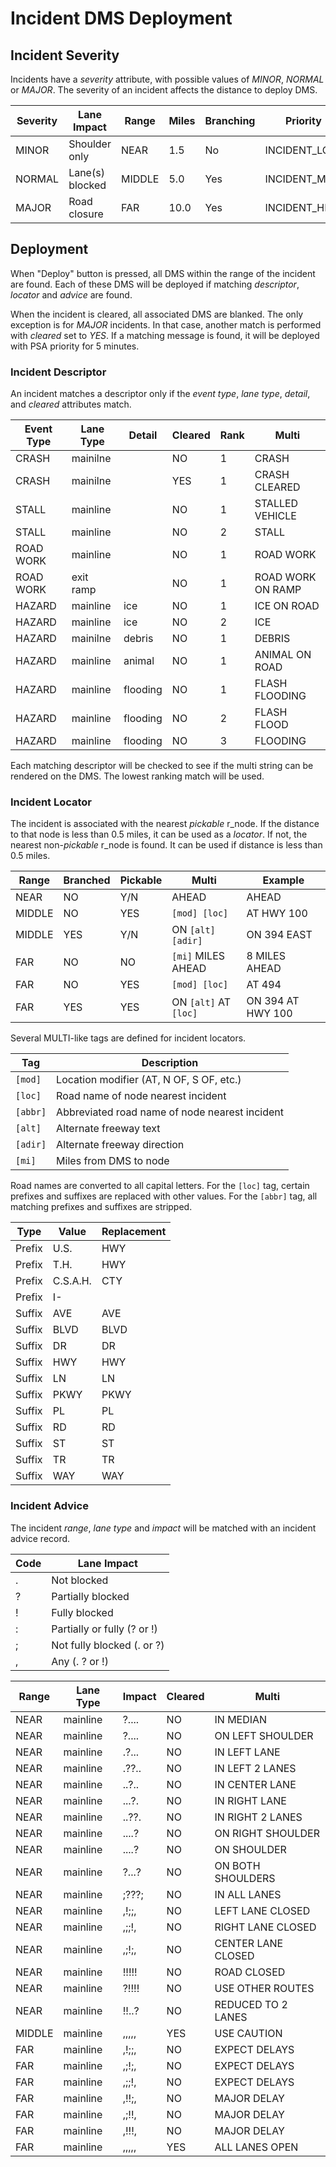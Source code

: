 # Incident DMS Deployment

## Incident Severity

Incidents have a *severity* attribute, with possible values of *MINOR*,
*NORMAL* or *MAJOR*.  The severity of an incident affects the distance to
deploy DMS.

Severity | Lane Impact     | Range  | Miles | Branching | Priority
---------|-----------------|--------|-------|-----------|---------------
MINOR    | Shoulder only   | NEAR   | 1.5   | No        | INCIDENT_LOW
NORMAL   | Lane(s) blocked | MIDDLE | 5.0   | Yes       | INCIDENT_MED
MAJOR    | Road closure    | FAR    | 10.0  | Yes       | INCIDENT_HIGH

## Deployment

When "Deploy" button is pressed, all DMS within the range of the incident are
found.  Each of these DMS will be deployed if matching *descriptor*, *locator*
and *advice* are found.

When the incident is cleared, all associated DMS are blanked.  The only
exception is for *MAJOR* incidents.  In that case, another match is performed
with *cleared* set to *YES*.  If a matching message is found, it will be
deployed with PSA priority for 5 minutes.

### Incident Descriptor

An incident matches a descriptor only if the *event type*, *lane type*,
*detail*, and *cleared* attributes match.

Event Type | Lane Type     | Detail   | Cleared | Rank | Multi
-----------|---------------|----------|---------|------|----------------
CRASH      | mainilne      |          | NO      | 1    | CRASH
CRASH      | mainilne      |          | YES     | 1    | CRASH CLEARED
STALL      | mainline      |          | NO      | 1    | STALLED VEHICLE
STALL      | mainline      |          | NO      | 2    | STALL
ROAD WORK  | mainline      |          | NO      | 1    | ROAD WORK
ROAD WORK  | exit ramp     |          | NO      | 1    | ROAD WORK ON RAMP
HAZARD     | mainline      | ice      | NO      | 1    | ICE ON ROAD
HAZARD     | mainline      | ice      | NO      | 2    | ICE
HAZARD     | mainilne      | debris   | NO      | 1    | DEBRIS
HAZARD     | mainline      | animal   | NO      | 1    | ANIMAL ON ROAD
HAZARD     | mainline      | flooding | NO      | 1    | FLASH FLOODING
HAZARD     | mainline      | flooding | NO      | 2    | FLASH FLOOD
HAZARD     | mainline      | flooding | NO      | 3    | FLOODING

Each matching descriptor will be checked to see if the multi string can be
rendered on the DMS.  The lowest ranking match will be used.

### Incident Locator

The incident is associated with the nearest *pickable* r_node.  If the distance
to that node is less than 0.5 miles, it can be used as a *locator*.  If not,
the nearest non-*pickable* r_node is found.  It can be used if distance is less
than 0.5 miles.

Range  | Branched | Pickable | Multi                  | Example
-------|----------|----------|------------------------|------------------
NEAR   | NO       | Y/N      | AHEAD                  | AHEAD
MIDDLE | NO       | YES      | `[mod] [loc]`          | AT HWY 100
MIDDLE | YES      | Y/N      | ON `[alt]` `[adir]`    | ON 394 EAST
FAR    | NO       | NO       | `[mi]` MILES AHEAD     | 8 MILES AHEAD
FAR    | NO       | YES      | `[mod] [loc]`          | AT 494
FAR    | YES      | YES      | ON `[alt]` AT `[loc]`  | ON 394 AT HWY 100

Several MULTI-like tags are defined for incident locators.

Tag      | Description
---------|-----------------------------------------------
`[mod]`  | Location modifier (AT, N OF, S OF, etc.)
`[loc]`  | Road name of node nearest incident
`[abbr]` | Abbreviated road name of node nearest incident
`[alt]`  | Alternate freeway text
`[adir]` | Alternate freeway direction
`[mi]`   | Miles from DMS to node

Road names are converted to all capital letters.  For the `[loc]` tag, certain
prefixes and suffixes are replaced with other values.  For the `[abbr]` tag,
all matching prefixes and suffixes are stripped.

Type   | Value    | Replacement
-------|----------|------------
Prefix | U.S.     | HWY
Prefix | T.H.     | HWY
Prefix | C.S.A.H. | CTY
Prefix | I-       |
Suffix | AVE      | AVE
Suffix | BLVD     | BLVD
Suffix | DR       | DR
Suffix | HWY      | HWY
Suffix | LN       | LN
Suffix | PKWY     | PKWY
Suffix | PL       | PL
Suffix | RD       | RD
Suffix | ST       | ST
Suffix | TR       | TR
Suffix | WAY      | WAY

### Incident Advice

The incident *range*, *lane type* and *impact* will be matched with an incident
advice record.

Code | Lane Impact
-----|----------------------------
.    | Not blocked
?    | Partially blocked
!    | Fully blocked
:    | Partially or fully (? or !)
;    | Not fully blocked (. or ?)
,    | Any (. ? or !)

Range    | Lane Type | Impact | Cleared | Multi
---------|-----------|--------|---------|-------------------
NEAR     | mainline  | ?....  | NO      | IN MEDIAN
NEAR     | mainline  | ?....  | NO      | ON LEFT SHOULDER
NEAR     | mainline  | .?...  | NO      | IN LEFT LANE
NEAR     | mainline  | .??..  | NO      | IN LEFT 2 LANES
NEAR     | mainline  | ..?..  | NO      | IN CENTER LANE
NEAR     | mainline  | ...?.  | NO      | IN RIGHT LANE
NEAR     | mainline  | ..??.  | NO      | IN RIGHT 2 LANES
NEAR     | mainline  | ....?  | NO      | ON RIGHT SHOULDER
NEAR     | mainline  | ....?  | NO      | ON SHOULDER
NEAR     | mainline  | ?...?  | NO      | ON BOTH SHOULDERS
NEAR     | mainline  | ;???;  | NO      | IN ALL LANES
NEAR     | mainline  | ,!;;,  | NO      | LEFT LANE CLOSED
NEAR     | mainline  | ,;;!,  | NO      | RIGHT LANE CLOSED
NEAR     | mainline  | ,;!;,  | NO      | CENTER LANE CLOSED
NEAR     | mainline  | !!!!!  | NO      | ROAD CLOSED
NEAR     | mainline  | ?!!!!  | NO      | USE OTHER ROUTES
NEAR     | mainline  | !!..?  | NO      | REDUCED TO 2 LANES
MIDDLE   | mainline  | ,,,,,  | YES     | USE CAUTION
FAR      | mainline  | ,!;;,  | NO      | EXPECT DELAYS
FAR      | mainline  | ,;!;,  | NO      | EXPECT DELAYS
FAR      | mainline  | ,;;!,  | NO      | EXPECT DELAYS
FAR      | mainline  | ,!!;,  | NO      | MAJOR DELAY
FAR      | mainline  | ,;!!,  | NO      | MAJOR DELAY
FAR      | mainline  | ,!!!,  | NO      | MAJOR DELAY
FAR      | mainline  | ,,,,,  | YES     | ALL LANES OPEN
